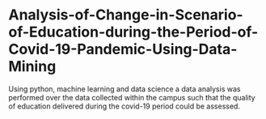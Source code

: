 # Analysis-of-Change-in-Scenario-of-Education-during-the-Period-of-Covid-19-Pandemic-Using-Data-Mining
Using python, machine learning and data science a data analysis was performed over the data collected within the campus such that the quality of education delivered during the covid-19 period could be assessed.
